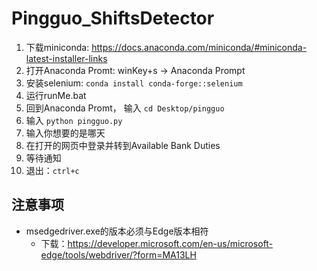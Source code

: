 # Pingguo_ShiftsDetector

1) 下载miniconda: https://docs.anaconda.com/miniconda/#miniconda-latest-installer-links
2) 打开Anaconda Promt: winKey+s -> Anaconda Prompt
3) 安装selenium: ```conda install conda-forge::selenium```
4) 运行runMe.bat
5) 回到Anaconda Promt， 输入 ```cd Desktop/pingguo```
6) 输入 ```python pingguo.py```
7) 输入你想要的是哪天
8) 在打开的网页中登录并转到Available Bank Duties
9) 等待通知
10) 退出：```ctrl+c```

## 注意事项
- msedgedriver.exe的版本必须与Edge版本相符
  - 下载：https://developer.microsoft.com/en-us/microsoft-edge/tools/webdriver/?form=MA13LH
